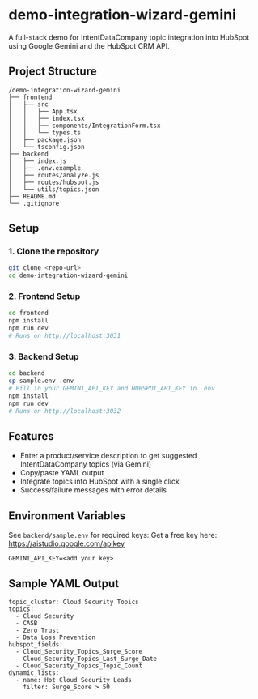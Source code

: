 # demo-integration-wizard-gemini

A full-stack demo for IntentDataCompany topic integration into HubSpot using Google Gemini and the HubSpot CRM API.

## Project Structure

```
/demo-integration-wizard-gemini
├── frontend
│   ├── src
│   │   ├── App.tsx
│   │   ├── index.tsx
│   │   ├── components/IntegrationForm.tsx
│   │   └── types.ts
│   ├── package.json
│   └── tsconfig.json
├── backend
│   ├── index.js
│   ├── .env.example
│   ├── routes/analyze.js
│   ├── routes/hubspot.js
│   └── utils/topics.json
├── README.md
└── .gitignore
```

## Setup

### 1. Clone the repository

```bash
git clone <repo-url>
cd demo-integration-wizard-gemini
```

### 2. Frontend Setup

```bash
cd frontend
npm install
npm run dev
# Runs on http://localhost:3031
```

### 3. Backend Setup

```bash
cd backend
cp sample.env .env
# Fill in your GEMINI_API_KEY and HUBSPOT_API_KEY in .env
npm install
npm run dev
# Runs on http://localhost:3032
```

## Features
- Enter a product/service description to get suggested IntentDataCompany topics (via Gemini)
- Copy/paste YAML output
- Integrate topics into HubSpot with a single click
- Success/failure messages with error details

## Environment Variables
See `backend/sample.env` for required keys:
Get a free key here: https://aistudio.google.com/apikey

```
GEMINI_API_KEY=<add your key>
```

## Sample YAML Output

```
topic_cluster: Cloud Security Topics
topics:
  - Cloud Security
  - CASB
  - Zero Trust
  - Data Loss Prevention
hubspot_fields:
  - Cloud_Security_Topics_Surge_Score
  - Cloud_Security_Topics_Last_Surge_Date
  - Cloud_Security_Topics_Topic_Count
dynamic_lists:
  - name: Hot Cloud Security Leads
    filter: Surge_Score > 50
``` 